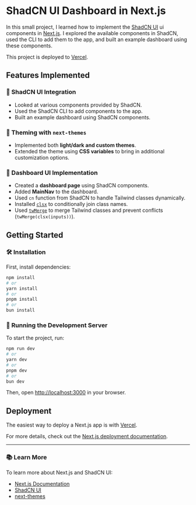 # ShadCN UI Dashboard in Next.js

In this small project, I learned how to implement the [ShadCN UI](https://ui.shadcn.com/) ui components in [Next.js](https://nextjs.org/). I explored the available components in ShadCN, used the CLI to add them to the app, and built an example dashboard using these components.

This project is deployed to [Vercel](https://vercel.com/).

## Features Implemented

### 🔹 ShadCN UI Integration
- Looked at various components provided by ShadCN.
- Used the ShadCN CLI to add components to the app.
- Built an example dashboard using ShadCN components.

### 🎨 Theming with `next-themes`
- Implemented both **light/dark and custom themes**.
- Extended the theme using **CSS variables** to bring in additional customization options.

### 📌 Dashboard UI Implementation
- Created a **dashboard page** using ShadCN components.
- Added **MainNav** to the dashboard.
- Used `cn` function from ShadCN to handle Tailwind classes dynamically.
- Installed [`clsx`](https://github.com/lukeed/clsx) to conditionally join class names.
- Used [`twMerge`](https://github.com/dcastil/twMerge) to merge Tailwind classes and prevent conflicts (`twMerge(clsx(inputs))`).

## Getting Started

### 🛠️ Installation
First, install dependencies:
```bash
npm install
# or
yarn install
# or
pnpm install
# or
bun install
```

### 🚀 Running the Development Server
To start the project, run:
```bash
npm run dev
# or
yarn dev
# or
pnpm dev
# or
bun dev
```
Then, open [http://localhost:3000](http://localhost:3000) in your browser.

## Deployment
The easiest way to deploy a Next.js app is with [Vercel](https://vercel.com/new?utm_medium=default-template&filter=next.js&utm_source=create-next-app&utm_campaign=create-next-app-readme).

For more details, check out the [Next.js deployment documentation](https://nextjs.org/docs/app/building-your-application/deploying).

---
### 📚 Learn More
To learn more about Next.js and ShadCN UI:
- [Next.js Documentation](https://nextjs.org/docs)
- [ShadCN UI](https://ui.shadcn.com/)
- [next-themes](https://github.com/pacocoursey/next-themes)

